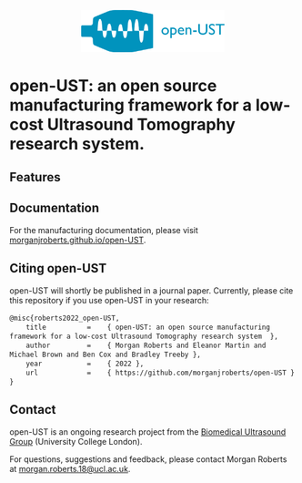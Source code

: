 
<p align="center">
  <img src="https://github.com/morganjroberts/open-UST/blob/main/docs/img/open-UST-logo-white-bg.png" width="50%">
</p>

# **open-UST:** an open source manufacturing framework for a low-cost Ultrasound Tomography research system.

## Features

## Documentation

For the manufacturing documentation, please visit [morganjroberts.github.io/open-UST](https://morganjroberts.github.io/open-UST/).

## Citing open-UST

open-UST will shortly be published in a journal paper. Currently, please cite this repository if you use open-UST in your research:

```
@misc{roberts2022_open-UST,
	title          =    { open-UST: an open source manufacturing framework for a low-cost Ultrasound Tomography research system  },
	author         =    { Morgan Roberts and Eleanor Martin and Michael Brown and Ben Cox and Bradley Treeby },
	year           =    { 2022 },
	url            =    { https://github.com/morganjroberts/open-UST }
}
```

## Contact
open-UST is an ongoing research project from the [Biomedical Ultrasound Group](https://bug.medphys.ucl.ac.uk/) (University College London).

For questions, suggestions and feedback, please contact Morgan Roberts at [morgan.roberts.18@ucl.ac.uk](mailto:morgan.roberts.18@ucl.ac.uk).



